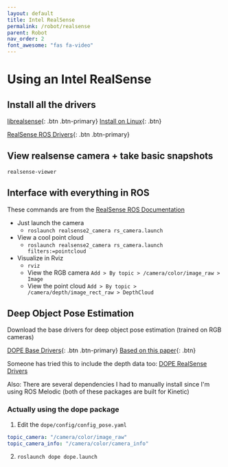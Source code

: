 ```yaml
---
layout: default
title: Intel RealSense
permalink: /robot/realsense
parent: Robot
nav_order: 2
font_awesome: "fas fa-video"
---
```


# <i class="{{ page.font_awesome }}"></i> Using an Intel RealSense


## Install all the drivers
[librealsense](https://github.com/IntelRealSense/librealsense/){: .btn .btn-primary}
[Install on Linux](https://github.com/IntelRealSense/librealsense/blob/master/doc/distribution_linux.md){: .btn}

[RealSense ROS Drivers](https://github.com/IntelRealSense/realsense-ros){: .btn .btn-primary}


## View realsense camera + take basic snapshots

`realsense-viewer`


## Interface with everything in ROS

These commands are from the [RealSense ROS Documentation](https://github.com/IntelRealSense/realsense-ros)

- Just launch the camera
	- `roslaunch realsense2_camera rs_camera.launch`
- View a cool point cloud
	- `roslaunch realsense2_camera rs_camera.launch filters:=pointcloud`
- Visualize in Rviz
	- `rviz`
	- View the RGB camera `Add > By topic > /camera/color/image_raw > Image`
	- View the point cloud `Add > By topic > /camera/depth/image_rect_raw > DepthCloud`


## Deep Object Pose Estimation

Download the base drivers for deep object pose estimation (trained on RGB cameras)

[DOPE Base Drivers](https://github.com/NVlabs/Deep_Object_Pose){: .btn .btn-primary}
[Based on this paper](https://arxiv.org/abs/1809.10790){: .btn}

Someone has tried this to include the depth data too: [DOPE RealSense Drivers](https://github.com/yehengchen/DOPE-ROS-D435)

Also: There are several dependencies I had to manually install since I'm using ROS Melodic (both of these packages are built for Kinetic)

### Actually using the dope package
1. Edit the `dope/config/config_pose.yaml`

```yaml	
topic_camera: "/camera/color/image_raw"
topic_camera_info: "/camera/color/camera_info"
```

2. `roslaunch dope dope.launch`